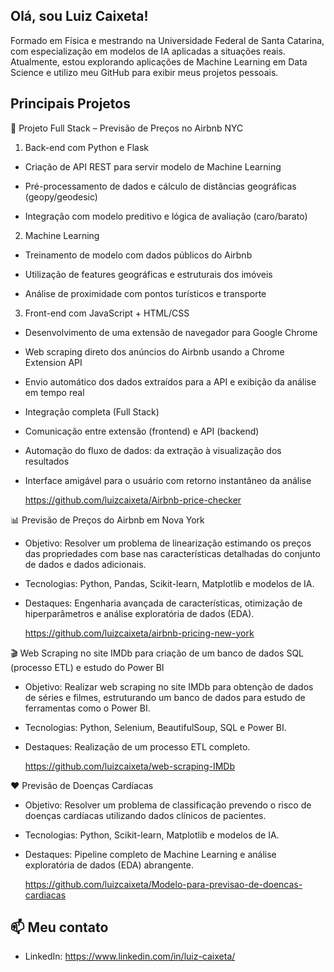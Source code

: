 ## Olá, sou Luiz Caixeta!

Formado em Física e mestrando na Universidade Federal de Santa Catarina, com especialização em modelos de IA aplicadas a situações reais. Atualmente, estou explorando aplicações de Machine Learning em Data Science e utilizo meu GitHub para exibir meus projetos pessoais.

## Principais Projetos

🧩 Projeto Full Stack – Previsão de Preços no Airbnb NYC

1. Back-end com Python e Flask

  - Criação de API REST para servir modelo de Machine Learning 

  - Pré-processamento de dados e cálculo de distâncias geográficas (geopy/geodesic)

  - Integração com modelo preditivo e lógica de avaliação (caro/barato)

2. Machine Learning

  - Treinamento de modelo com dados públicos do Airbnb

  - Utilização de features geográficas e estruturais dos imóveis

  - Análise de proximidade com pontos turísticos e transporte

3. Front-end com JavaScript + HTML/CSS

  - Desenvolvimento de uma extensão de navegador para Google Chrome

  - Web scraping direto dos anúncios do Airbnb usando a Chrome Extension API

  - Envio automático dos dados extraídos para a API e exibição da análise em tempo real

  - Integração completa (Full Stack)

  - Comunicação entre extensão (frontend) e API (backend)

  - Automação do fluxo de dados: da extração à visualização dos resultados

  - Interface amigável para o usuário com retorno instantâneo da análise

    https://github.com/luizcaixeta/Airbnb-price-checker

📊 Previsão de Preços do Airbnb em Nova York
+ Objetivo: Resolver um problema de linearização estimando os preços das propriedades com base nas características detalhadas do conjunto de dados e dados adicionais.
+ Tecnologias: Python, Pandas, Scikit-learn, Matplotlib e modelos de IA.
+ Destaques: Engenharia avançada de características, otimização de hiperparâmetros e análise exploratória de dados (EDA).

  https://github.com/luizcaixeta/airbnb-pricing-new-york

🎬 Web Scraping no site IMDb para criação de um banco de dados SQL (processo ETL) e estudo do Power BI
+ Objetivo: Realizar web scraping no site IMDb para obtenção de dados de séries e filmes, estruturando um banco de dados para estudo de ferramentas como o Power BI.
+ Tecnologias: Python, Selenium, BeautifulSoup, SQL e Power BI.
+ Destaques: Realização de um processo ETL completo.
  
  https://github.com/luizcaixeta/web-scraping-IMDb 

❤️ Previsão de Doenças Cardíacas
+ Objetivo: Resolver um problema de classificação prevendo o risco de doenças cardíacas utilizando dados clínicos de pacientes.
+ Tecnologias: Python, Scikit-learn, Matplotlib e modelos de IA.
+ Destaques: Pipeline completo de Machine Learning e análise exploratória de dados (EDA) abrangente.

  https://github.com/luizcaixeta/Modelo-para-previsao-de-doencas-cardiacas
  
## 📫 Meu contato
- LinkedIn: https://www.linkedin.com/in/luiz-caixeta/

